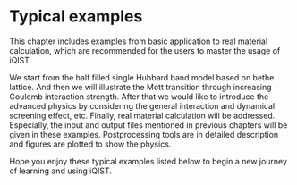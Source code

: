 # Typical examples

This chapter includes examples from basic application to real material calculation, which are recommended for the users to master the usage of iQIST.

We start from the half filled single Hubbard band model based on bethe lattice. And then we will illustrate the Mott transition through increasing Coulomb interaction strength. After that we would like to introduce the advanced physics by considering the general interaction and dynamical screening effect, etc. Finally, real material calculation will be addressed. Especially, the input and output files mentioned in previous chapters will be given in these examples. Postprocessing tools are in detailed description and figures are plotted to show the physics. 

Hope you enjoy these typical examples listed below to begin a new journey of learning and using iQIST.
